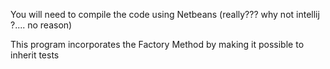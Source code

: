 You will need to compile the code using Netbeans (really??? why not intellij ?.... no reason)

This program incorporates the Factory Method by making it possible to inherit tests


